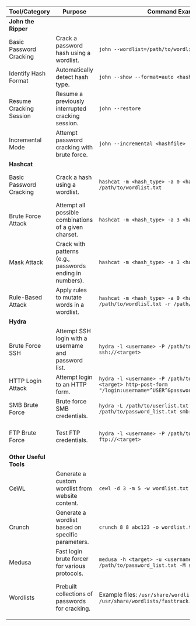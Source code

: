 | **Tool/Category** | **Purpose** | **Command Examples** | **Notes** |
| --- | --- | --- | --- |
| **John the Ripper** |  |  |  |
| Basic Password Cracking | Crack a password hash using a wordlist. | `john --wordlist=/path/to/wordlist.txt <hashfile>` | Supports multiple hash formats; use `--format=<format>` to specify. |
| Identify Hash Format | Automatically detect hash type. | `john --show --format=auto <hashfile>` | Useful to ensure proper cracking mode. |
| Resume Cracking Session | Resume a previously interrupted cracking session. | `john --restore` | Restores from the saved session file. |
| Incremental Mode | Attempt password cracking with brute force. | `john --incremental <hashfile>` | Use when no wordlist is available. |
| **Hashcat** |  |  |  |
| Basic Password Cracking | Crack a hash using a wordlist. | `hashcat -m <hash_type> -a 0 <hashfile> /path/to/wordlist.txt` | Replace `<hash_type>` with appropriate code (e.g., 0 for MD5, 1000 for NTLM). |
| Brute Force Attack | Attempt all possible combinations of a given charset. | `hashcat -m <hash_type> -a 3 <hashfile> ?a?a?a?a` | Replace `?a` with desired charset (`?l` for lowercase, `?u` for uppercase, etc.). |
| Mask Attack | Crack with patterns (e.g., passwords ending in numbers). | `hashcat -m <hash_type> -a 3 <hashfile> password?d?d` | Use masks for predictable patterns (e.g., `password12`). |
| Rule-Based Attack | Apply rules to mutate words in a wordlist. | `hashcat -m <hash_type> -a 0 <hashfile> /path/to/wordlist.txt -r /path/to/rules.rule` | Default rules like `rockyou-30000.rule` are common. |
| **Hydra** |  |  |  |
| Brute Force SSH | Attempt SSH login with a username and password list. | `hydra -l <username> -P /path/to/password_list.txt ssh://<target>` | Replace `-l` with `-L /path/to/userlist.txt` for multiple usernames. |
| HTTP Login Attack | Attempt login to an HTTP form. | `hydra -l <username> -P /path/to/password_list.txt <target> http-post-form "/login:username=^USER^&password=^PASS^:F=incorrect"` | Adjust parameters based on the login form structure. |
| SMB Brute Force | Brute force SMB credentials. | `hydra -L /path/to/userlist.txt -P /path/to/password_list.txt smb://<target>` | Useful for Windows-based SMB services. |
| FTP Brute Force | Test FTP credentials. | `hydra -l <username> -P /path/to/password_list.txt ftp://<target>` | Many FTP servers allow anonymous login (`hydra -l anonymous`). |
| **Other Useful Tools** |  |  |  |
| CeWL | Generate a custom wordlist from website content. | `cewl -d 3 -m 5 -w wordlist.txt <website>` | Adjust depth (`-d`) and minimum word length (`-m`) based on the target. |
| Crunch | Generate a wordlist based on specific parameters. | `crunch 8 8 abc123 -o wordlist.txt` | Generates all combinations of `abc123` with length 8. |
| Medusa | Fast login brute forcer for various protocols. | `medusa -h <target> -u <username> -P /path/to/password_list.txt -M ssh` | Replace `ssh` with desired module (e.g., `ftp`, `http`). |
| Wordlists | Prebuilt collections of passwords for cracking. | Example files: `/usr/share/wordlists/rockyou.txt`, `/usr/share/wordlists/fasttrack.txt` | Rockyou is commonly used for dictionary attacks.  SecLists also has a lot of common passwords to use |
|  |  |  |  |
 
